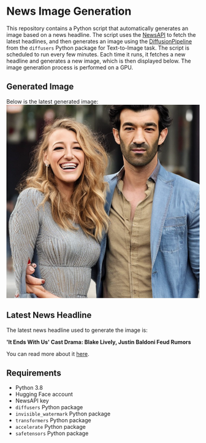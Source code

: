 # News Image Generation
This repository contains a Python script that automatically generates an image based on a news headline. The script uses the [NewsAPI](https://newsapi.org/) to fetch the latest headlines, and then generates an image using the [DiffusionPipeline](https://github.com/huggingface/diffusers) from the `diffusers` Python package for Text-to-Image task.
The script is scheduled to run every few minutes. Each time it runs, it fetches a new headline and generates a new image, which is then displayed below. The image generation process is performed on a GPU.

## Generated Image
Below is the latest generated image:
![Generated Image](image.png)

## Latest News Headline
The latest news headline used to generate the image is:

**'It Ends With Us' Cast Drama: Blake Lively, Justin Baldoni Feud Rumors**

You can read more about it [here](https://news.google.com/rss/articles/CBMimgFBVV95cUxNTm1fd2pqcHNnenRGd28wcmFRRVptaTAwX2wzVVNOQk9XWVU5YkxnSTg1X2VOVDhDX3ZIVXpLdzhyZVNiajIwa1Qtelp5UFZVU295OTNEZ1F5YTl0Unp1cHFTYTltRlJEaGVFQnRMbjdYcGxwSmZRU0wxNU9JT2dEQjBQQTFSM0Z2QjhoaDd3QV9VcUprRTBxTnFR?oc=5).

## Requirements
- Python 3.8
- Hugging Face account
- NewsAPI key
- `diffusers` Python package
- `invisible_watermark` Python package
- `transformers` Python package
- `accelerate` Python package
- `safetensors` Python package
